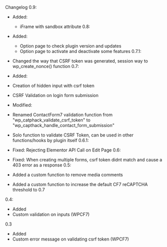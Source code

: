 Changelog
0.9:
- Added: 
    - iFrame with sandbox attribute
0.8:
- Added:
    - Option page to check plugin version and updates
    - Option page to activate and deactivate some features
0.7.1:
- Changed the way that CSRF token was generated, session way to wp_create_nonce() function
0.7:
- Added:
- Creation of hidden input with csrf    token
- CSRF Validation on login form submission 

- Modified:
- Renamed ContactForm7 validation function from "wp_catphack_validate_csrf_token" to "wp_capthack_handle_contact_form_submission"
- Solo function to validate CSRF Token, can be used in other functions/hooks by plugin itself
0.6.1:
- Fixed: Rejecting Elementor API Call on Edit Page
0.6:
- Fixed: When creating multiple forms, csrf token didnt match and cause a 403 error as a response
0.5:
- Added a custom function to remove media comments
- Added a custom function to increase the default CF7 reCAPTCHA threshold to 0.7

0.4:

- Added
- Custom validation on inputs (WPCF7)

0.3

- Added
- Custom error message on validating csrf token (WPCF7)